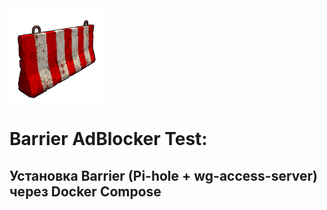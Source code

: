 <img src="AdBlocker Test/logo.png" height="150px"/>  

# Barrier AdBlocker Test:
## Установка Barrier (Pi-hole + wg-access-server) через Docker Compose
